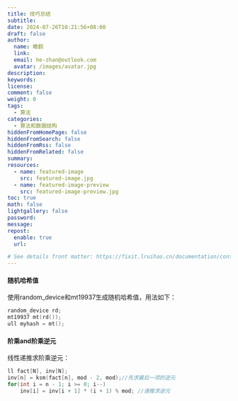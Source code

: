```yaml
---
title: 技巧总结
subtitle:
date: 2024-07-26T10:21:56+08:00
draft: false
author:
  name: 瞻鹤
  link:
  email: he-zhan@outlook.com
  avatar: /images/avatar.jpg
description:
keywords: 
license:
comment: false
weight: 0
tags:
  - 算法
categories:
  - 算法和数据结构
hiddenFromHomePage: false
hiddenFromSearch: false
hiddenFromRss: false
hiddenFromRelated: false
summary:
resources:
  - name: featured-image
    src: featured-image.jpg
  - name: featured-image-preview
    src: featured-image-preview.jpg
toc: true
math: false
lightgallery: false
password:
message:
repost:
  enable: true
  url:

# See details front matter: https://fixit.lruihao.cn/documentation/content-management/introduction/#front-matter
---
```


<!--more-->	

#### 随机哈希值

使用random_device和mt19937生成随机哈希值，用法如下：

```c++
random_device rd;
mt19937 mt(rd());
ull myhash = mt();
```

#### 阶乘and阶乘逆元

线性递推求阶乘逆元：

~~~c++
ll fact[N], inv[N];
inv[n] = ksm(fact[n], mod - 2, mod);//先求最后一项的逆元
for(int i = n - 1; i >= 0; i--)
    inv[i] = inv[i + 1] * (i + 1) % mod; //递推求逆元
~~~

